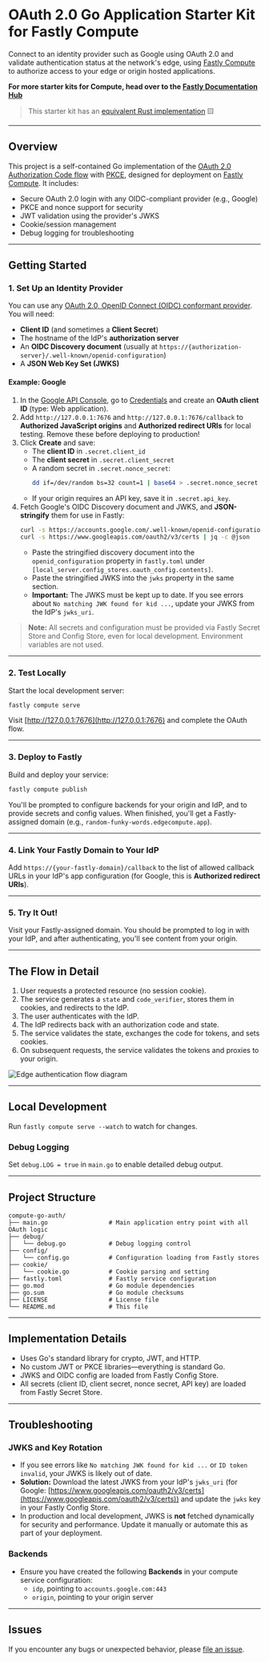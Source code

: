 # OAuth 2.0 Go Application Starter Kit for Fastly Compute

Connect to an identity provider such as Google using OAuth 2.0 and validate authentication status at the network's edge, using [Fastly Compute](https://www.fastly.com/products/edge-compute) to authorize access to your edge or origin hosted applications.

**For more starter kits for Compute, head over to the [Fastly Documentation Hub](https://www.fastly.com/documentation/solutions/starters)**

> This starter kit has an [equivalent Rust implementation](https://github.com/fastly/compute-rust-auth) 🟨

---

## Overview

This project is a self-contained Go implementation of the [OAuth 2.0 Authorization Code flow](https://oauth.net/2/grant-types/authorization-code/) with [PKCE](https://oauth.net/2/pkce/), designed for deployment on [Fastly Compute](https://www.fastly.com/products/edge-compute/). It includes:

- Secure OAuth 2.0 login with any OIDC-compliant provider (e.g., Google)
- PKCE and nonce support for security
- JWT validation using the provider's JWKS
- Cookie/session management
- Debug logging for troubleshooting

---

## Getting Started

### 1. Set Up an Identity Provider

You can use any [OAuth 2.0, OpenID Connect (OIDC) conformant provider](https://en.wikipedia.org/wiki/List_of_OAuth_providers). You will need:

- **Client ID** (and sometimes a **Client Secret**)
- The hostname of the IdP's **authorization server**
- An **OIDC Discovery document** (usually at `https://{authorization-server}/.well-known/openid-configuration`)
- A **JSON Web Key Set (JWKS)**

#### Example: Google

1. In the [Google API Console](https://console.cloud.google.com/), go to [Credentials](https://console.cloud.google.com/apis/credentials) and create an **OAuth client ID** (type: Web application).
2. Add `http://127.0.0.1:7676` and `http://127.0.0.1:7676/callback` to **Authorized JavaScript origins** and **Authorized redirect URIs** for local testing. Remove these before deploying to production!
3. Click **Create** and save:
   - The **client ID** in `.secret.client_id`
   - The **client secret** in `.secret.client_secret`
   - A random secret in `.secret.nonce_secret`:
     ```sh
     dd if=/dev/random bs=32 count=1 | base64 > .secret.nonce_secret
     ```
   - If your origin requires an API key, save it in `.secret.api_key`.
4. Fetch Google's OIDC Discovery document and JWKS, and **JSON-stringify** them for use in Fastly:
   ```sh
   curl -s https://accounts.google.com/.well-known/openid-configuration | jq -c @json
   curl -s https://www.googleapis.com/oauth2/v3/certs | jq -c @json
   ```
   - Paste the stringified discovery document into the `openid_configuration` property in `fastly.toml` under `[local_server.config_stores.oauth_config.contents]`.
   - Paste the stringified JWKS into the `jwks` property in the same section.
   - **Important:** The JWKS must be kept up to date. If you see errors about `No matching JWK found for kid ...`, update your JWKS from the IdP's `jwks_uri`.

> **Note:** All secrets and configuration must be provided via Fastly Secret Store and Config Store, even for local development. Environment variables are not used.

---

### 2. Test Locally

Start the local development server:

```sh
fastly compute serve
```

Visit [http://127.0.0.1:7676](http://127.0.0.1:7676) and complete the OAuth flow.

---

### 3. Deploy to Fastly

Build and deploy your service:

```sh
fastly compute publish
```

You'll be prompted to configure backends for your origin and IdP, and to provide secrets and config values. When finished, you'll get a Fastly-assigned domain (e.g., `random-funky-words.edgecompute.app`).

---

### 4. Link Your Fastly Domain to Your IdP

Add `https://{your-fastly-domain}/callback` to the list of allowed callback URLs in your IdP's app configuration (for Google, this is **Authorized redirect URIs**).

---

### 5. Try It Out!

Visit your Fastly-assigned domain. You should be prompted to log in with your IdP, and after authenticating, you'll see content from your origin.

---

## The Flow in Detail

1. User requests a protected resource (no session cookie).
2. The service generates a `state` and `code_verifier`, stores them in cookies, and redirects to the IdP.
3. The user authenticates with the IdP.
4. The IdP redirects back with an authorization code and state.
5. The service validates the state, exchanges the code for tokens, and sets cookies.
6. On subsequent requests, the service validates the tokens and proxies to your origin.

![Edge authentication flow diagram](https://user-images.githubusercontent.com/12828487/115379253-4438be80-a1c9-11eb-81af-9470e324434a.png)

---

## Local Development

Run `fastly compute serve --watch` to watch for changes.

### Debug Logging

Set `debug.LOG = true` in `main.go` to enable detailed debug output.

---

## Project Structure

```
compute-go-auth/
├── main.go                 # Main application entry point with all OAuth logic
├── debug/
│   └── debug.go            # Debug logging control
├── config/
│   └── config.go           # Configuration loading from Fastly stores
├── cookie/
│   └── cookie.go           # Cookie parsing and setting
├── fastly.toml             # Fastly service configuration
├── go.mod                  # Go module dependencies
├── go.sum                  # Go module checksums
├── LICENSE                 # License file
└── README.md               # This file
```

---

## Implementation Details

- Uses Go's standard library for crypto, JWT, and HTTP.
- No custom JWT or PKCE libraries—everything is standard Go.
- JWKS and OIDC config are loaded from Fastly Config Store.
- All secrets (client ID, client secret, nonce secret, API key) are loaded from Fastly Secret Store.

---

## Troubleshooting

### JWKS and Key Rotation

- If you see errors like `No matching JWK found for kid ...` or `ID token invalid`, your JWKS is likely out of date.
- **Solution:** Download the latest JWKS from your IdP's `jwks_uri` (for Google: [https://www.googleapis.com/oauth2/v3/certs](https://www.googleapis.com/oauth2/v3/certs)) and update the `jwks` key in your Fastly Config Store.
- In production and local development, JWKS is **not** fetched dynamically for security and performance. Update it manually or automate this as part of your deployment.

### Backends

- Ensure you have created the following **Backends** in your compute service configuration:
  - `idp`, pointing to `accounts.google.com:443`
  - `origin`, pointing to your origin server

---

## Issues

If you encounter any bugs or unexpected behavior, please [file an issue][bug].

[bug]: https://github.com/rguliyev/compute-go-auth/issues/new?labels=bug
